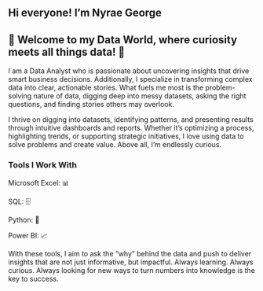 ## Hi everyone! I’m Nyrae George 
## 💼 Welcome to my Data World, where curiosity meets all things data! 💼

I am a Data Analyst who is passionate about uncovering insights that drive smart business decisions. Additionally, I specialize in transforming complex data into clear, actionable stories. What fuels me most is the problem-solving nature of data, digging deep into messy datasets, asking the right questions, and finding stories others may overlook.

I thrive on digging into datasets, identifying patterns, and presenting results through intuitive dashboards and reports. Whether it’s optimizing a process, highlighting trends, or supporting strategic initiatives, I love using data to solve problems and create value. Above all, I’m endlessly curious. 

### Tools I Work With
Microsoft Excel: 📊

SQL: 🗄️

Python: 🐍

Power BI: 📈

With these tools, I aim to ask the “why” behind the data and push to deliver insights that are not just informative, but impactful. Always learning. Always curious. Always looking for new ways to turn numbers into knowledge is the key to success.
